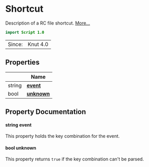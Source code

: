 # Shortcut

Description of a RC file shortcut. [More...](#detailed-description)

```qml
import Script 1.0
```

<table>
<tr><td>Since:</td><td>Knut 4.0</td></tr>
</table>

## Properties

| | Name |
|-|-|
|string|**[event](#event)**|
|bool|**[unknown](#unknown)**|

## Property Documentation

#### <a name="event"></a>string **event**

This property holds the key combination for the event.

#### <a name="unknown"></a>bool **unknown**

This property returns `true` if the key combination can't be parsed.

